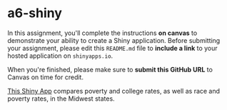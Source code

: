 # a6-shiny
In this assignment, you'll complete the instructions **on canvas** to demonstrate your ability to create a Shiny application. Before submitting your assignment, please edit this `README.md` file to **include a link** to your hosted application on `shinyapps.io`.

When you're finished, please make sure to **submit this GitHub URL** to Canvas on time for credit.

[This Shiny App](https://cyates3.shinyapps.io/a6-shiny-cyates3/) compares poverty and college rates, as well as race and poverty rates, in the Midwest states.
